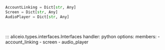 ```python
AccountLinking = Dict[str, Any]
Screen = Dict[str, Any]
AudioPlayer = Dict[str, Any]
```

<br/>

::: aliceio.types.interfaces.Interfaces
    handler: python
    options:
      members:
        - account_linking
        - screen
        - audio_player

